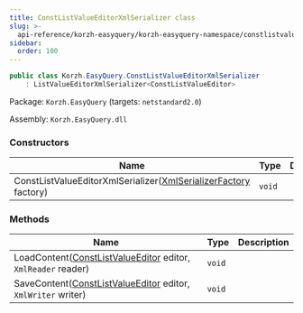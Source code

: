 ```yaml
---
title: ConstListValueEditorXmlSerializer class
slug: >-
  api-reference/korzh-easyquery/korzh-easyquery-namespace/constlistvalueeditorxmlserializer-class
sidebar:
  order: 100
---
```


```csharp
public class Korzh.EasyQuery.ConstListValueEditorXmlSerializer
    : ListValueEditorXmlSerializer<ConstListValueEditor>

```
Package: `Korzh.EasyQuery` (targets: `netstandard2.0`)

Assembly: `Korzh.EasyQuery.dll`

### Constructors

| Name | Type | Description | 
| --- | --- | --- | 
| ConstListValueEditorXmlSerializer([XmlSerializerFactory](///easyquery/docs/api-reference/korzh-easyquery/korzh-easyquery-namespace/xmlserializerfactory-class) factory) | `void` |  | 


### Methods

| Name | Type | Description | 
| --- | --- | --- | 
| LoadContent([ConstListValueEditor](///easyquery/docs/api-reference/easydata-core/easydata-namespace/constlistvalueeditor-class) editor, `XmlReader` reader) | `void` |  | 
| SaveContent([ConstListValueEditor](///easyquery/docs/api-reference/easydata-core/easydata-namespace/constlistvalueeditor-class) editor, `XmlWriter` writer) | `void` |  |
